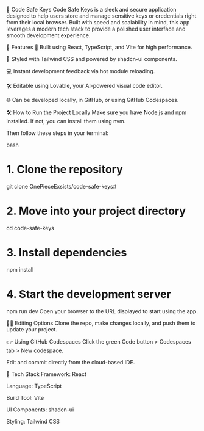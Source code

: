 🔐 Code Safe Keys
Code Safe Keys is a sleek and secure application designed to help users store and manage sensitive keys or credentials right from their local browser. Built with speed and scalability in mind, this app leverages a modern tech stack to provide a polished user interface and smooth development experience.

🚀 Features
🧩 Built using React, TypeScript, and Vite for high performance.

🎨 Styled with Tailwind CSS and powered by shadcn-ui components.

💻 Instant development feedback via hot module reloading.

🛠 Editable using Lovable, your AI-powered visual code editor.

🌐 Can be developed locally, in GitHub, or using GitHub Codespaces.

🛠️ How to Run the Project Locally
Make sure you have Node.js and npm installed. If not, you can install them using nvm.

Then follow these steps in your terminal:

bash
# 1. Clone the repository
git clone OnePieceExsists/code-safe-keys#

# 2. Move into your project directory
cd code-safe-keys

# 3. Install dependencies
npm install

# 4. Start the development server
npm run dev
Open your browser to the URL displayed  to start using the app.

🧑‍💻 Editing Options
Clone the repo, make changes locally, and push them to update your project.

👉 Using GitHub Codespaces
Click the green Code button > Codespaces tab > New codespace.

Edit and commit directly from the cloud-based IDE.

🧰 Tech Stack
Framework: React

Language: TypeScript

Build Tool: Vite

UI Components: shadcn-ui

Styling: Tailwind CSS